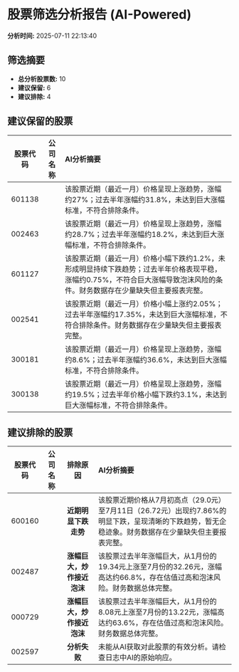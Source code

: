 # 股票筛选分析报告 (AI-Powered)

**分析时间:** 2025-07-11 22:13:40

## 筛选摘要

- **总分析股票数:** 10
- **建议保留:** 6
- **建议排除:** 4

## 建议保留的股票

| 股票代码 | 公司名称 | AI分析摘要 |
|:---:|:---:|:---|
| 601138 |  | 该股票近期（最近一月）价格呈现上涨趋势，涨幅约27%；过去半年涨幅约31.8%，未达到巨大涨幅标准，不符合排除条件。 |
| 002463 |  | 该股票近期（最近一月）价格呈现上涨趋势，涨幅约28.7%；过去半年涨幅约18.2%，未达到巨大涨幅标准，不符合排除条件。 |
| 601127 |  | 该股票近期（最近一月）价格小幅下跌约1.2%，未形成明显持续下跌趋势；过去半年价格表现平稳，涨幅约0.75%，不符合巨大涨幅导致泡沫风险的条件。财务数据存在少量缺失但主要报表完整。 |
| 002541 |  | 该股票近期（最近一月）价格小幅上涨约2.05%；过去半年涨幅约17.35%，未达到巨大涨幅标准，不符合排除条件。财务数据存在少量缺失但主要报表完整。 |
| 300181 |  | 该股票近期（最近一月）价格呈现上涨趋势，涨幅约8.6%；过去半年涨幅约36.6%，未达到巨大涨幅标准，不符合排除条件。 |
| 300138 |  | 该股票近期（最近一月）价格呈现上涨趋势，涨幅约19.5%；过去半年价格小幅下跌约3.1%，未达到巨大涨幅标准，不符合排除条件。 |

## 建议排除的股票

| 股票代码 | 公司名称 | 排除原因 | AI分析摘要 |
|:---:|:---:|:---:|:---|
| 600160 |  | **近期明显下跌走势** | 该股票近期价格从7月初高点（29.0元）至7月11日（26.72元）出现约7.86%的明显下跌，呈现清晰的下跌趋势，暂无企稳迹象。财务数据存在少量缺失但主要报表完整。 |
| 002487 |  | **涨幅巨大，炒作接近泡沫** | 该股票过去半年涨幅巨大，从1月份的19.34元上涨至7月份的32.26元，涨幅高达约66.8%，存在估值过高和泡沫风险。财务数据总体完整。 |
| 000729 |  | **涨幅巨大，炒作接近泡沫** | 该股票过去半年涨幅巨大，从1月份的8.08元上涨至7月份的13.22元，涨幅高达约63.6%，存在估值过高和泡沫风险。财务数据总体完整。 |
| 002597 |  | **分析失败** | 未能从AI获取对此股票的有效分析。请检查日志中AI的原始响应。 |
